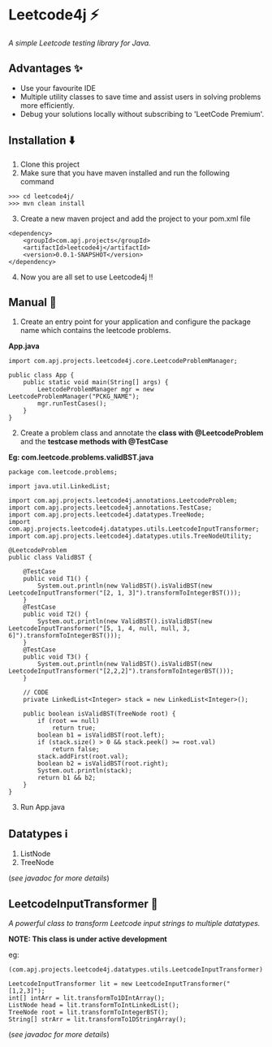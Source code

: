 # Leetcode4j ⚡

*A simple Leetcode testing library for Java.*

## Advantages ✨

* Use your favourite IDE
* Multiple utility classes to save time and assist users in solving problems more efficiently.
* Debug your solutions locally without subscribing to 'LeetCode Premium'.

## **Installation** ⬇️

1. Clone this project
2. Make sure that you have maven installed and run the following command
```
>>> cd leetcode4j/
>>> mvn clean install
```
3. Create a new maven project and add the project to your pom.xml file
```
<dependency>
    <groupId>com.apj.projects</groupId>
    <artifactId>leetcode4j</artifactId>
    <version>0.0.1-SNAPSHOT</version>
</dependency>
```
4. Now you are all set to use Leetcode4j !!


## **Manual** 📖

1. Create an entry point for your application and configure the package name which contains the leetcode problems.
 
**App.java**
```
import com.apj.projects.leetcode4j.core.LeetcodeProblemManager;

public class App {
    public static void main(String[] args) {
        LeetcodeProblemManager mgr = new LeetcodeProblemManager("PCKG_NAME");
        mgr.runTestCases();
    }
}

```
2. Create a problem class and annotate the **class with @LeetcodeProblem** and the **testcase methods with @TestCase**

**Eg: com.leetcode.problems.validBST.java**
```
package com.leetcode.problems;

import java.util.LinkedList;

import com.apj.projects.leetcode4j.annotations.LeetcodeProblem;
import com.apj.projects.leetcode4j.annotations.TestCase;
import com.apj.projects.leetcode4j.datatypes.TreeNode;
import com.apj.projects.leetcode4j.datatypes.utils.LeetcodeInputTransformer;
import com.apj.projects.leetcode4j.datatypes.utils.TreeNodeUtility;

@LeetcodeProblem
public class ValidBST {

	@TestCase
	public void T1() {
		System.out.println(new ValidBST().isValidBST(new LeetcodeInputTransformer("[2, 1, 3]").transformToIntegerBST()));
	}
	@TestCase
	public void T2() {
		System.out.println(new ValidBST().isValidBST(new LeetcodeInputTransformer("[5, 1, 4, null, null, 3, 6]").transformToIntegerBST()));
	}
	@TestCase
	public void T3() {
		System.out.println(new ValidBST().isValidBST(new LeetcodeInputTransformer("[2,2,2]").transformToIntegerBST()));
	}

	// CODE
	private LinkedList<Integer> stack = new LinkedList<Integer>();

	public boolean isValidBST(TreeNode root) {
		if (root == null)
			return true;
		boolean b1 = isValidBST(root.left);
		if (stack.size() > 0 && stack.peek() >= root.val)
			return false;
		stack.addFirst(root.val);
		boolean b2 = isValidBST(root.right);
		System.out.println(stack);
		return b1 && b2;
	}
}
```
3. Run App.java

## Datatypes ℹ️

1. ListNode
2. TreeNode
 
(*see javadoc for more details*)

## LeetcodeInputTransformer 💪

*A powerful class to transform Leetcode input strings to multiple datatypes.*

**NOTE: This class is under active development**

eg:
```
(com.apj.projects.leetcode4j.datatypes.utils.LeetcodeInputTransformer)

LeetcodeInputTransformer lit = new LeetcodeInputTransformer("[1,2,3]");
int[] intArr = lit.transformTo1DIntArray();
ListNode head = lit.transformToIntLinkedList();
TreeNode root = lit.transformToIntegerBST();
String[] strArr = lit.transformTo1DStringArray();

```

(*see javadoc for more details*)
